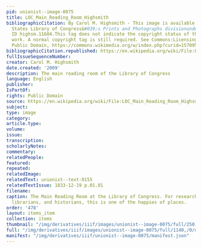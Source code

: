 ```yaml
---
pid: unionist--image-0075
title: LOC_Main_Reading_Room_Highsmith
bibliographicCitation: By Carol M. Highsmith - This image is available from the United
  States Library of Congress&#039;s Prints and Photographs divisionunder the digital
  ID highsm.11604.This tag does not indicate the copyright status of the attached
  work. A normal copyright tag is still required. See Commons:Licensing for more information.,
  Public Domain, https://commons.wikimedia.org/w/index.php?curid=15709590
bibliographicCitation.republished: https://en.wikipedia.org/wiki/File:LOC_Main_Reading_Room_Highsmith.jpg#/media/File:LOC_Main_Reading_Room_Highsmith.jpg
fullIssueSequenceNumber: 
creator: Carol M. Highsmith
date.created: '2009'
description: The main reading room of the Library of Congress
language: English
publisher: 
IsPartOf: 
rights: Public Domain
source: https://en.wikipedia.org/wiki/File:LOC_Main_Reading_Room_Highsmith.jpg#/media/File:LOC_Main_Reading_Room_Highsmith.jpg
subject: 
type: image
category: 
article.type: 
volume: 
issue: 
transcription: 
scholarlyNotes: 
commentary: 
relatedPeople: 
featured: 
repeated: 
relatedImage: 
relatedText: unionist--text-0155
relatedTextIssue: 1833-12-19 p.01.01
filename: 
caption: The Main Reading Room at the Library of Congress. For researchers, archivists,
  librarians, and historians, this is one of the happies of places.
order: '478'
layout: items_item
collection: items
thumbnail: "/img/derivatives/iiif/images/unionist--image-0075/full/250,/0/default.jpg"
full: "/img/derivatives/iiif/images/unionist--image-0075/full/1140,/0/default.jpg"
manifest: "/img/derivatives/iiif/unionist--image-0075/manifest.json"
---
```

